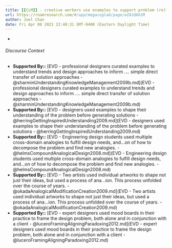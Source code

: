```yaml
---
title: [[CLM]] - creative workers use examples to support problem (re)formulation
url: https://roamresearch.com/#/app/megacoglab/page/wI8zQ6kSR
author: Joel Chan
date: Fri Apr 08 2022 22:40:31 GMT-0400 (Eastern Daylight Time)
---
```


- 

###### Discourse Context

- **Supported By::** [EVD - professional designers curated examples to understand trends and design approaches to inform .... simple direct transfer of solution approaches - @sharminUnderstandingKnowledgeManagement2009b.md](EVD - professional designers curated examples to understand trends and design approaches to inform .... simple direct transfer of solution approaches - @sharminUnderstandingKnowledgeManagement2009b.md)
- **Supported By::** [EVD - designers used examples to shape their understanding of the problem before generating solutions - @herringGettingInspiredUnderstanding2009.md](EVD - designers used examples to shape their understanding of the problem before generating solutions - @herringGettingInspiredUnderstanding2009.md)
- **Supported By::** [EVD - Engineering design students used multiple cross-domain analogies to fulfill design needs, and...on of how to decompose the problem and find new analogies. - @helmsCompoundAnalogicalDesign2008.md](EVD - Engineering design students used multiple cross-domain analogies to fulfill design needs, and...on of how to decompose the problem and find new analogies. - @helmsCompoundAnalogicalDesign2008.md)
- **Supported By::** [EVD - Two artists used individual artworks to shape not just their ideas, but used a process of ana...ion. This process unfolded over the course of years. - @okadaAnalogicalModificationCreation2009.md](EVD - Two artists used individual artworks to shape not just their ideas, but used a process of ana...ion. This process unfolded over the course of years. - @okadaAnalogicalModificationCreation2009.md)
- **Supported By::** [EVD - expert designers used mood boards in their practice to frame the design problem, both alone and in conjunction with a client - @luceroFramingAligningParadoxing2012.md](EVD - expert designers used mood boards in their practice to frame the design problem, both alone and in conjunction with a client - @luceroFramingAligningParadoxing2012.md)

